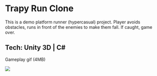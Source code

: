 # Trapy Run Clone

This is a demo platform runner (hypercasual) project. 
Player avoids obstacles, runs in front of the enemies to make them fall. If caught, game over.

Tech: Unity 3D | C#
------
Gameplay gif (4MB)

![](lostPanda3.gif)
